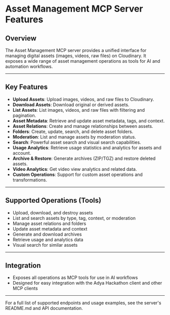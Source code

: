 # Asset Management MCP Server Features

## Overview
The Asset Management MCP server provides a unified interface for managing digital assets (images, videos, raw files) on Cloudinary. It exposes a wide range of asset management operations as tools for AI and automation workflows.

---

## Key Features

- **Upload Assets**: Upload images, videos, and raw files to Cloudinary.
- **Download Assets**: Download original or derived assets.
- **List Assets**: List images, videos, and raw files with filtering and pagination.
- **Asset Metadata**: Retrieve and update asset metadata, tags, and context.
- **Asset Relations**: Create and manage relationships between assets.
- **Folders**: Create, update, search, and delete asset folders.
- **Moderation**: List and manage assets by moderation status.
- **Search**: Powerful asset search and visual search capabilities.
- **Usage Analytics**: Retrieve usage statistics and analytics for assets and account.
- **Archive & Restore**: Generate archives (ZIP/TGZ) and restore deleted assets.
- **Video Analytics**: Get video view analytics and related data.
- **Custom Operations**: Support for custom asset operations and transformations.

---

## Supported Operations (Tools)
- Upload, download, and destroy assets
- List and search assets by type, tag, context, or moderation
- Manage asset relations and folders
- Update asset metadata and context
- Generate and download archives
- Retrieve usage and analytics data
- Visual search for similar assets

---

## Integration
- Exposes all operations as MCP tools for use in AI workflows
- Designed for easy integration with the Adya Hackathon client and other MCP clients

---

For a full list of supported endpoints and usage examples, see the server's README.md and API documentation. 